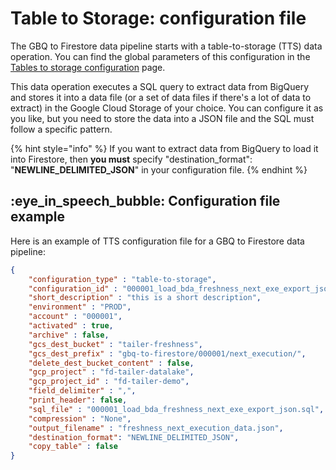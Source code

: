 # Table to Storage: configuration file

The GBQ to Firestore data pipeline starts with a table-to-storage (TTS) data operation. You can find the global parameters of this configuration in the [Tables to storage configuration](../export-data-with-tables-to-storage/table-to-storage-configuration-file-1.md) page.

This data operation executes a SQL query to extract data from BigQuery and stores it into a data file (or a set of data files if there's a lot of data to extract) in the Google Cloud Storage of your choice. You can configure it as you like, but you need to store the data into a JSON file and the SQL must follow a specific pattern.

{% hint style="info" %}
If you want to extract data from BigQuery to load it into Firestore, then **you must** specify "destination\_format": "**NEWLINE\_DELIMITED\_JSON**" in your configuration file.
{% endhint %}

## :eye\_in\_speech\_bubble: Configuration file example

Here is an example of TTS configuration file for a GBQ to Firestore data pipeline:

```json
{
    "configuration_type" : "table-to-storage",
    "configuration_id" : "000001_load_bda_freshness_next_exe_export_json",
    "short_description" : "this is a short description",
    "environment" : "PROD",
    "account" : "000001",
    "activated" : true,
    "archive" : false,
    "gcs_dest_bucket" : "tailer-freshness",
    "gcs_dest_prefix" : "gbq-to-firestore/000001/next_execution/",
    "delete_dest_bucket_content" : false,
    "gcp_project" : "fd-tailer-datalake",
    "gcp_project_id" : "fd-tailer-demo",
    "field_delimiter" : ",",
    "print_header": false,
    "sql_file" : "000001_load_bda_freshness_next_exe_export_json.sql",
    "compression" : "None",
    "output_filename" : "freshness_next_execution_data.json",
    "destination_format": "NEWLINE_DELIMITED_JSON",
    "copy_table" : false
}
```
